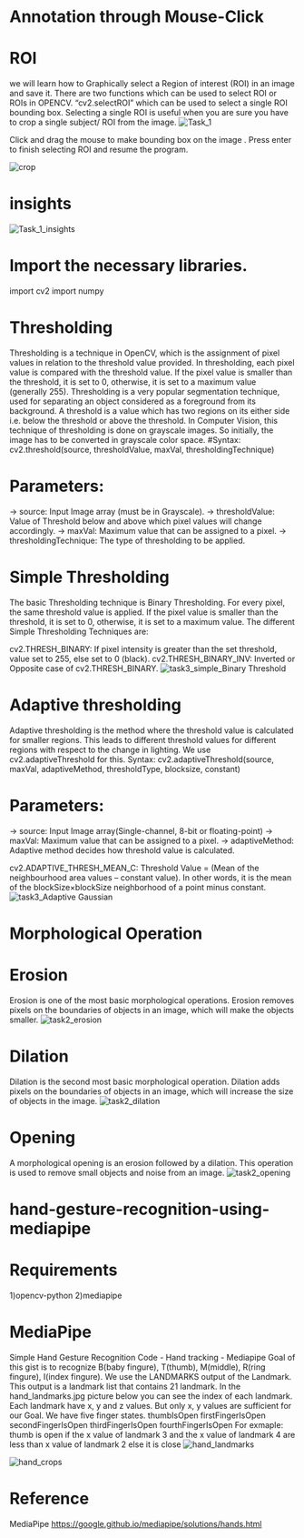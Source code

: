 # Annotation through Mouse-Click
# ROI
we will learn how to Graphically select a Region of interest (ROI) in an image and save it.
There are two functions which can be used to select ROI or ROIs in OPENCV.
“cv2.selectROI” which can be used to select a single ROI bounding box.
Selecting a single ROI is useful when you are sure you have to crop a single subject/ ROI from the image.
![Task_1](https://user-images.githubusercontent.com/82312119/189481125-528a3063-570f-4eba-9f91-64df4b1c3f3d.jpg)


Click and drag the mouse to make bounding box on the image . Press enter to finish selecting ROI and resume the program.

![crop](https://user-images.githubusercontent.com/82312119/189481138-988381c2-84b9-4a3e-ba3e-506774c815c9.jpeg)

# insights

![Task_1_insights](https://user-images.githubusercontent.com/82312119/189481156-1f3e3451-eae3-4387-b8e5-4a9fb2b5a037.jpg)


# Import the necessary libraries.
import cv2
import numpy

# Thresholding
Thresholding is a technique in OpenCV, which is the assignment of pixel values in relation to the threshold value provided. In thresholding, each pixel value is compared with the threshold value. If the pixel value is smaller than the threshold, it is set to 0, otherwise, it is set to a maximum value (generally 255). Thresholding is a very popular segmentation technique, used for separating an object considered as a foreground from its background. A threshold is a value which has two regions on its either side i.e. below the threshold or above the threshold. 
In Computer Vision, this technique of thresholding is done on grayscale images. So initially, the image has to be converted in grayscale color space.
#Syntax:
cv2.threshold(source, thresholdValue, maxVal, thresholdingTechnique) 
# Parameters: 
-> source: Input Image array (must be in Grayscale). 
-> thresholdValue: Value of Threshold below and above which pixel values will change accordingly. 
-> maxVal: Maximum value that can be assigned to a pixel. 
-> thresholdingTechnique: The type of thresholding to be applied. 

# Simple Thresholding
The basic Thresholding technique is Binary Thresholding. For every pixel, the same threshold value is applied. If the pixel value is smaller than the threshold, it is set to 0, otherwise, it is set to a maximum value.
The different Simple Thresholding Techniques are: 
 
cv2.THRESH_BINARY: If pixel intensity is greater than the set threshold, value set to 255, else set to 0 (black).
cv2.THRESH_BINARY_INV: Inverted or Opposite case of cv2.THRESH_BINARY.
![task3_simple_Binary Threshold](https://user-images.githubusercontent.com/82312119/189480885-9ebf1aac-a823-45e1-8a08-601a44ffd5d0.jpg)


# Adaptive thresholding
Adaptive thresholding is the method where the threshold value is calculated for smaller regions. This leads to different threshold values for different regions with respect to the change in lighting. We use cv2.adaptiveThreshold for this.
Syntax: cv2.adaptiveThreshold(source, maxVal, adaptiveMethod, thresholdType, blocksize, constant)

# Parameters:
-> source: Input Image array(Single-channel, 8-bit or floating-point)
-> maxVal: Maximum value that can be assigned to a pixel.
-> adaptiveMethod: Adaptive method decides how threshold value is calculated.

 cv2.ADAPTIVE_THRESH_MEAN_C: Threshold Value = (Mean of the neighbourhood area values – constant value). In other words, it is the mean of the blockSize×blockSize neighborhood of a point minus constant.
 ![task3_Adaptive Gaussian](https://user-images.githubusercontent.com/82312119/189480896-2fdd5e1c-3ba2-4f84-bf10-e817a25d73bc.jpg)

# Morphological Operation
# Erosion
Erosion is one of the most basic morphological operations. Erosion removes pixels on the boundaries of objects in an image, which will make the objects smaller.
![task2_erosion](https://user-images.githubusercontent.com/82312119/189480816-4bae805e-a73b-4a03-8fd8-4d21cc6851dd.jpg)

# Dilation
Dilation is the second most basic morphological operation. Dilation adds pixels on the boundaries of objects in an image, which will increase the size of objects in the image.
![task2_dilation](https://user-images.githubusercontent.com/82312119/189480829-13adcea5-4150-4156-baea-60028879adc5.jpg)

# Opening
A morphological opening is an erosion followed by a dilation. This operation is used to remove small objects and noise from an image.
![task2_opening](https://user-images.githubusercontent.com/82312119/189480840-0775ae05-3089-42e0-9d77-b5ff34f5cecf.jpg)

# hand-gesture-recognition-using-mediapipe

# Requirements
1)opencv-python
2)mediapipe


# MediaPipe

Simple Hand Gesture Recognition Code - Hand tracking - Mediapipe
Goal of this gist is to recognize B(baby fingure), T(thumb), M(middle),  R(ring fingure), I(index fingure). We use the LANDMARKS output of the Landmark. This output is a landmark list that contains 21 landmark. In the hand_landmarks.jpg picture below you can see the index of each landmark. Each landmark have x, y and z values. But only x, y values are sufficient for our Goal.
We have five finger states.
thumbIsOpen
firstFingerIsOpen
secondFingerIsOpen
thirdFingerIsOpen
fourthFingerIsOpen
For exmaple: thumb is open if the x value of landmark 3 and the x value of landmark 4 are less than x value of landmark 2 else it is close
![hand_landmarks](https://user-images.githubusercontent.com/82312119/189480949-6d67380e-4a27-4978-aba9-6da88c179222.png)

![hand_crops](https://user-images.githubusercontent.com/82312119/189480966-84e6dba9-b8f4-438f-a82e-8f9f4c8fe8cd.png)


# Reference
MediaPipe
https://google.github.io/mediapipe/solutions/hands.html

